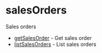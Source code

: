# salesOrders

Sales orders


* [getSalesOrder](getsalesorder.md) - Get sales order
* [listSalesOrders](listsalesorders.md) - List sales orders